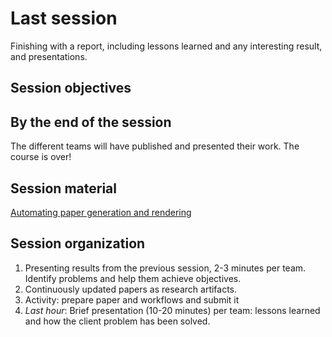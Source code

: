 # Last session

Finishing with a report, including lessons learned and any interesting
result, and presentations.

## Session objectives

## By the end of the session

The different teams will have published and presented their work. The
course is over!

## Session material

[Automating paper generation and rendering](https://jj.github.io/nova-mlops/07.Papers.html)

## Session organization

1. Presenting results from the previous session, 2-3 minutes per team. Identify
   problems and help them achieve objectives.
2. Continuously updated papers as research artifacts.
3. Activity: prepare paper and workflows and submit it
4. *Last hour*: Brief presentation (10-20 minutes) per team: lessons learned and
   how the client problem has been solved.

